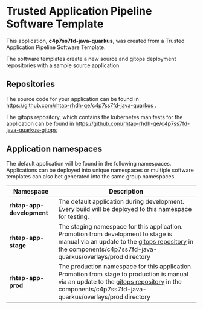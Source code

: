 # Trusted Application Pipeline Software Template

This application, **c4p7ss7fd-java-quarkus**, was created from a Trusted Application Pipeline Software Template.

The software templates create a new source and gitops deployment repositories with a sample source application. 

## Repositories

The source code for your application can be found in [https://github.com/rhtap-rhdh-qe/c4p7ss7fd-java-quarkus ](https://github.com/rhtap-rhdh-qe/c4p7ss7fd-java-quarkus ).
 
The gitops repository, which contains the kubernetes manifests for the application can be found in 
[https://github.com/rhtap-rhdh-qe/c4p7ss7fd-java-quarkus-gitops ](https://github.com/rhtap-rhdh-qe/c4p7ss7fd-java-quarkus-gitops ) 

## Application namespaces 

The default application will be found in the following namespaces. Applications can be deployed into unique namespaces or multiple software templates can also bet generated into the same group namespaces.  

|  Namespace   |  Description   |  
| -------- | -------- |   
| **rhtap-app-development** | The default application during development. Every build will be deployed to this namespace for testing. | 
| **rhtap-app-stage** | The staging namespace for this application. Promotion from development to stage is manual via an update to the [gitops repository](https://github.com/rhtap-rhdh-qe/c4p7ss7fd-java-quarkus-gitops ) in the components/c4p7ss7fd-java-quarkus/overlays/prod directory |  
| **rhtap-app-prod** | The production namespace for this application. Promotion from stage to production is manual via an update to the [gitops repository](https://github.com/rhtap-rhdh-qe/c4p7ss7fd-java-quarkus-gitops ) in the components/c4p7ss7fd-java-quarkus/overlays/prod directory | 